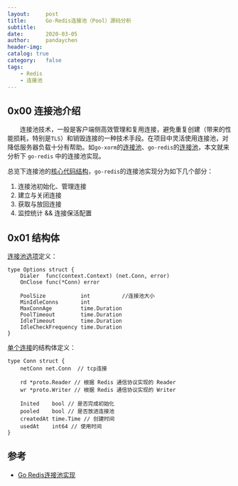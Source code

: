 ```yaml
---
layout:     post
title:      Go-Redis连接池（Pool）源码分析
subtitle:   
date:       2020-03-05
author:     pandaychen
header-img: 
catalog: true
category:   false
tags:
	- Redis
	- 连接池
---
```


##  0x00    连接池介绍
&emsp;&emsp;连接池技术，一般是客户端侧高效管理和复用连接，避免重复创建（带来的性能损耗，特别是`TLS`）和销毁连接的一种技术手段。在项目中灵活使用连接池，对降低服务器负载十分有帮助。如`go-xorm`的[连接池](https://github.com/go-xorm/manual-zh-CN/blob/master/chapter-01/1.engine.md)、`go-redis`的[连接池](https://github.com/go-redis/redis/tree/master/internal/pool)，本文就来分析下 `go-redis` 中的连接池实现。

总览下连接池的[核心代码结构](https://github.com/go-redis/redis/blob/master/internal/pool/pool.go)，`go-redis`的连接池实现分为如下几个部分：
1.	连接池初始化、管理连接
2.	建立与关闭连接
3.	获取与放回连接
4.	监控统计 && 连接保活配置

##  0x01    结构体
[连接池选项](https://github.com/go-redis/redis/blob/master/internal/pool/pool.go#L51)定义：
```GOLANG
type Options struct {
	Dialer  func(context.Context) (net.Conn, error)
	OnClose func(*Conn) error

	PoolSize           int          //连接池大小
	MinIdleConns       int
	MaxConnAge         time.Duration    
	PoolTimeout        time.Duration    
	IdleTimeout        time.Duration
	IdleCheckFrequency time.Duration
}
```

[单个连接](https://github.com/go-redis/redis/blob/master/internal/pool/conn.go)的结构体定义：
```GOLANG
type Conn struct {
    netConn net.Conn  // tcp连接

    rd *proto.Reader // 根据 Redis 通信协议实现的 Reader
    wr *proto.Writer // 根据 Redis 通信协议实现的 Writer

    Inited    bool // 是否完成初始化
    pooled    bool // 是否放进连接池
    createdAt time.Time // 创建时间
    usedAt    int64 // 使用时间
}
```


##	参考
-   [Go Redis连接池实现](https://jackckr.github.io/golang/go-redis%E8%BF%9E%E6%8E%A5%E6%B1%A0%E5%AE%9E%E7%8E%B0/)
